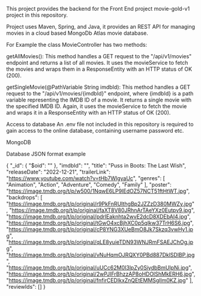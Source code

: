 This project provides the backend for the Front End project movie-gold-v1 project in this repository.

Project uses Maven, Spring, and Java, it provides an REST API for managing movies in a cloud based MongoDb Atlas movie database.

For Example the class MovieController has two methods:

getAllMovies(): This method handles a GET request to the "/api/v1/movies" endpoint and returns a list of all movies. It uses the movieService to fetch the movies and wraps them in a ResponseEntity with an HTTP status of OK (200).

getSingleMovie(@PathVariable String imdbId): This method handles a GET request to the "/api/v1/movies/{imdbId}" endpoint, where {imdbId} is a path variable representing the IMDB ID of a movie. It returns a single movie with the specified IMDB ID. Again, it uses the movieService to fetch the movie and wraps it in a ResponseEntity with an HTTP status of OK (200).

Access to database
An .env file not included in this repository is required to gain access to the online database, containing username password etc.

MongoDB

Database JSON format example

{
"\_id": {
"$oid": ""
},
"imdbId": "",
"title": "Puss in Boots: The Last Wish",
"releaseDate": "2022-12-21",
"trailerLink": "https://www.youtube.com/watch?v=tHb7WlgyaUc",
"genres": [
"Animation",
"Action",
"Adventure",
"Comedy",
"Family"
],
"poster": "https://image.tmdb.org/t/p/w500/1NqwE6LP9IEdOZ57NCT51ftHtWT.jpg",
"backdrops": [
"https://image.tmdb.org/t/p/original/r9PkFnRUIthgBp2JZZzD380MWZy.jpg",
"https://image.tmdb.org/t/p/original/faXT8V80JRhnArTAeYXz0Eutpv9.jpg",
"https://image.tmdb.org/t/p/original/pdrlEaknhta2wvE2dcD8XDEbAI4.jpg",
"https://image.tmdb.org/t/p/original/tGwO4xcBjhXC0p5qlkw37TrH6S6.jpg",
"https://image.tmdb.org/t/p/original/cP8YNG3XUeBmO8Jk7Skzq3vwHy1.jpg",
"https://image.tmdb.org/t/p/original/qLE8yuieTDN93WNJRmFSAEJChOg.jpg",
"https://image.tmdb.org/t/p/original/vNuHqmOJRQXY0PBd887DklSDlBP.jpg",
"https://image.tmdb.org/t/p/original/uUCc62M0I3lpZy0SiydbBmUIpNi.jpg",
"https://image.tmdb.org/t/p/original/2wPJIFrBhzzAP8oHDOlShMkERH6.jpg",
"https://image.tmdb.org/t/p/original/fnfirCEDIkxZnQEtEMMSgllm0KZ.jpg"
],
"reviewIds": []
}
